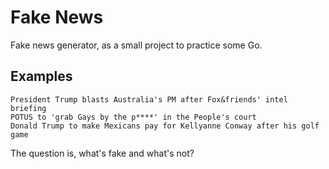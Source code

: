 # Fake News

Fake news generator, as a small project to practice some Go.

## Examples

```
President Trump blasts Australia's PM after Fox&friends' intel briefing
POTUS to 'grab Gays by the p****' in the People's court
Donald Trump to make Mexicans pay for Kellyanne Conway after his golf game
```

The question is, what's fake and what's not?

